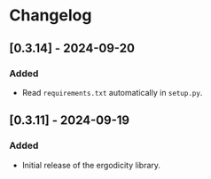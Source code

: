 # Changelog

## [0.3.14] - 2024-09-20
### Added
- Read `requirements.txt` automatically in `setup.py`.

## [0.3.11] - 2024-09-19
### Added
- Initial release of the ergodicity library.
